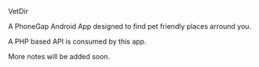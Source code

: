 VetDir

A PhoneGap Android App designed to find pet friendly places arround you.

A PHP based API is consumed by this app.

More notes will be added soon.
